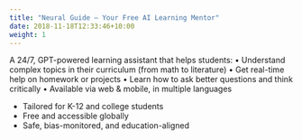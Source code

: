 ```yaml
---
title: "Neural Guide — Your Free AI Learning Mentor"
date: 2018-11-18T12:33:46+10:00
weight: 1
---
```


A 24/7, GPT-powered learning assistant that helps students:
	•	Understand complex topics in their curriculum (from math to literature)
	•	Get real-time help on homework or projects
	•	Learn how to ask better questions and think critically
	•	Available via web & mobile, in multiple languages

- Tailored for K-12 and college students
- Free and accessible globally
- Safe, bias-monitored, and education-aligned